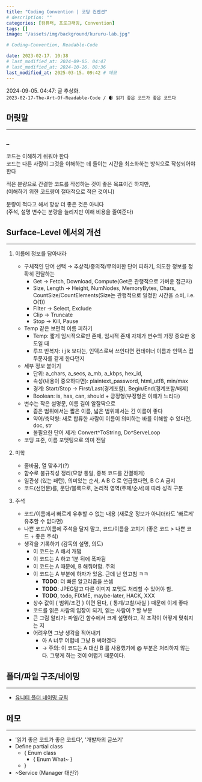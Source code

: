 ```yaml
---
title: "Coding Convention | 코딩 컨벤션"
# description: ""
categories: [컴퓨터, 프로그래밍, Convention]
tags: []
image: "/assets/img/background/kururu-lab.jpg"

# Coding-Convention, Readable-Code

date: 2023-02-17. 10:38
# last_modified_at: 2024-09-05. 04:47
# last_modified_at: 2024-10-16. 08:36
last_modified_at: 2025-03-15. 09:42 # 메모
---
```


2024-09-05. 04:47: 글 추상화.  
`2023-02-17-The-Art-Of-Readable-Code / 🌒 읽기 좋은 코드가 좋은 코드다`  

## 머릿말

---

### _

코드는 이해하기 쉬워야 한다  
코드는 다른 사람이 그것을 이해하는 데 들이는 시간을 최소화하는 방식으로 작성되어야 한다  

적은 분량으로 간결한 코드를 작성하는 것이 좋은 목표이긴 하지만,  
(이해하기 위한 코드량이 절대적으로 적은 것이니)  

분량이 적다고 해서 항상 더 좋은 것은 아니다  
(주석, 설명 변수는 분량을 늘리지만 이해 비용을 줄여준다)  

## Surface-Level 에서의 개선

---

1. 이름에 정보를 담아내라
   - 구체적인 단어 선택 → 추상적/중의적/무의미한 단어 피하기, 의도한 정보를 정확히 전달하는
     - Get → Fetch, Download, Compute(Get은 관행적으로 가벼운 접근자)
     - Size, Length → Height, NumNodes, MemoryBytes, Chars, CountSize/CountElements(Size는 관행적으로 일정한 시간을 소비, i.e. O(1))
     - Filter → Select, Exclude
     - Clip → Truncate
     - Stop → Kill, Pause
   - Temp 같은 보편적 이름 피하기
     - Temp: 짧게 임시적으로만 존재, 임시적 존재 자체가 변수의 가장 중요한 용도일 때
     - 루프 반복자: i j k 보다는, 인덱스로써 쓰인다면 컨테이너 이름과 인덱스 접두문자를 같게 한다던지
   - 세부 정보 붙이기
     - 단위: a_chars, a_secs, a_mb, a_kbps, hex_id,
     - 속성(내용이 중요하다면): plaintext_password, html_utf8, min/max
     - 경계: Start/Stop → First/Last(경계포함), Begin/End(경계포함/배제)
     - Boolean: is, has, can, should + 긍정형(부정형은 이해가 느리다)
   - 변수는 작은 설명문, 이름 길이 알잘딱으로
     - 좁은 범위에서는 짧은 이름, 넓은 범위에서는 긴 이름이 좋다
     - 약어/축약형: 새로 합류한 사람이 이름이 의미하는 바를 이해할 수 있다면, doc, str
     - 불필요한 단어 제거: Convert^ToString, Do^ServeLoop
   - 코딩 표준, 이름 포맷팅으로 의미 전달

2. 미학
   - 줄바꿈, 열 맞추기(?)
   - 함수로 불규칙성 정리(모양 통일, 중복 코드를 간결하게)
   - 일관성 (있는 패턴), 의미있는 순서, A B C 로 언급했다면, B C A 금지
   - 코드(선언문)를, 문단/블록으로, 논리적 영역(주제/순서)에 따라 성격 구분

3. 주석
   - 코드/이름에서 빠르게 유추할 수 없는 내용 (새로운 정보가 아니더라도 '빠르게' 유추할 수 없다면)
   - 나쁜 코드/이름에 주석을 달지 말고, 코드/이름을 고치기 (좋은 코드 > 나쁜 코드 + 좋은 주석)
   - 생각을 기록하기 (감독의 설명, 의도)
     - 이 코드는 A 해서 개쩜
     - 이 코드는 A 하고 1분 뒤에 폭파됨
     - 이 코드는 A 때문에, B 해줘야함. 주의
     - 이 코드는 A 부분에 하자가 있음. 근데 난 안고침 ㅋㅋ
       - **TODO**: 더 빠른 알고리즘을 쓰셈
       - **TODO**: JPEG말고 다른 이미지 포맷도 처리할 수 있어야 함.
       - **TODO**, todo, FIXME, maybe-later, HACK, XXX
     - 상수 값이 { 범위/조건 } 이면 된다, { 통계/고찰/사실 } 때문에 이게 좋다
     - 코드를 읽은 사람의 입장이 되기, 읽는 사람이 ? 할 부분
     - 큰 그림 알리기: 파일/긴 함수에서 크게 설명하고, 각 조각이 어떻게 맞춰지는 지
     - 어려우면 그냥 생각을 적어내기
       - 아 A 너무 어렵네 그냥 B 써야겠다
       - → 주의: 이 코드는 A 대신 B 를 사용했기에 @ 부분은 처리하지 않는다. 그렇게 하는 것이 어렵기 때문이다.

## 폴더/파일 구조/네이밍

---

- [유니티 폴더 네이밍 규칙](https://x.com/U2tyDragon/status/1771204321226498417)

## 메모

---

- '읽기 좋은 코드가 좋은 코드다', '개발자의 글쓰기'
- Define partial class
  - \{ Enum class
    - \{ Enum What~ \}
  - \}
- ~Service (Manager 대신?)
